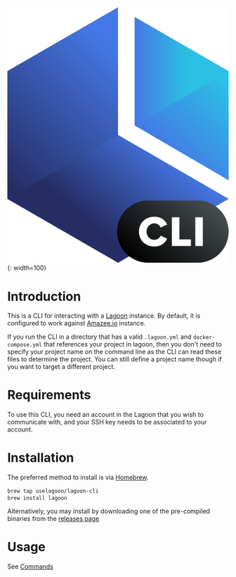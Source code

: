 ![lagoon-cli logo](lagoon-cli-logo.png){: width=100}

# Introduction

This is a CLI for interacting with a [Lagoon](https://github.com/uselagoon/lagoon) instance. By default, it is configured to work against [Amazee.io](https://www.amazee.io/) instance.

If you run the CLI in a directory that has a valid `.lagoon.yml` and `docker-compose.yml` that references your project in lagoon, then you don't need to specify your project name on the command line as the CLI can read these files to determine the project. You can still define a project name though if you want to target a different project.

# Requirements
To use this CLI, you need an account in the Lagoon that you wish to communicate with, and your SSH key needs to be associated to your account.

# Installation
The preferred method to install is via [Homebrew](https://brew.sh/).
```
brew tap uselagoon/lagoon-cli
brew install lagoon
```

Alternatively, you may install by downloading one of the pre-compiled binaries from the [releases page](https://github.com/uselagoon/lagoon-cli/releases)

# Usage
See [Commands](commands/lagoon.md)
